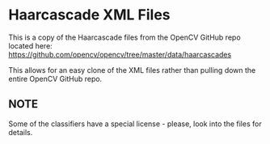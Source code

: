 # Haarcascade XML Files
This is a copy of the Haarcascade files from the OpenCV GitHub repo located here: https://github.com/opencv/opencv/tree/master/data/haarcascades

This allows for an easy clone of the XML files rather than pulling down the entire OpenCV GitHub repo.

## NOTE
Some of the classifiers have a special license - please, look into the files for details.

